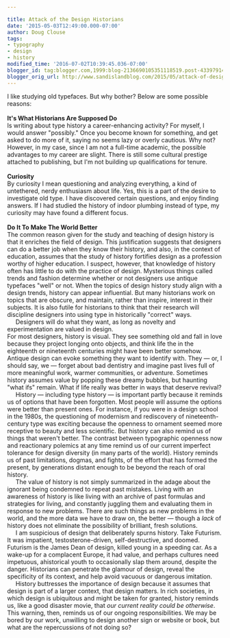 ```yaml
---

title: Attack of the Design Historians
date: '2015-05-03T12:49:00.000-07:00'
author: Doug Clouse
tags:
- typography
- design
- history
modified_time: '2016-07-02T10:39:45.036-07:00'
blogger_id: tag:blogger.com,1999:blog-2136690105351118519.post-4339791404977088144
blogger_orig_url: http://www.sandislandblog.com/2015/05/attack-of-design-historians.html
---
```


I like studying old typefaces. But why bother? Below are some possible reasons:<br /><br /><b>It's What Historians Are Supposed Do</b><br />Is writing about type history a career-enhancing activity? For myself, I would answer "possibly." Once you become known for something, and get asked to do more of it, saying no seems lazy or overly cautious. Why not? However, in my case, since I am not a full-time academic, the possible advantages to my career are slight. There is still some cultural prestige attached to publishing, but I'm not building up qualifications for tenure.<br /><br /><b>Curiosity</b><br />By curiosity I mean questioning and analyzing everything, a kind of untethered, nerdy enthusiasm about life. Yes, this is a part of the desire to investigate old type. I have discovered certain questions, and enjoy finding answers. If I had studied the history of indoor plumbing instead of type, my curiosity may have found a different focus.<br /><br /><b>Do It To Make The World Better </b><br />The common reason given for the study and teaching of design history is that it enriches the field of design. This justification suggests that designers can do a better job when they know their history, and also, in the context of education, assumes that the study of history fortifies design as a profession worthy of higher education. I suspect, however, that knowledge of history often has little to do with the practice of design. Mysterious things called trends and fashion determine whether or not designers use antique typefaces "well" or not. When the topics of design history study align with a design trends, history can appear influential. But many historians work on topics that are obscure, and maintain, rather than inspire, interest in their subjects. It is also futile for historians to think that their research will discipline designers into using type in historically "correct" ways.<br />&nbsp; &nbsp;&nbsp; Designers will do what they want, as long as novelty and experimentation are valued in design.<br />For most designers, history is visual. They see something old and fall in love because they project longing onto objects, and think life the in the eighteenth or nineteenth centuries might have been better somehow. Antique design can evoke something they want to identify with. They — or, I should say, we — forget about bad dentistry and imagine past lives full of more meaningful work, warmer communities, or adventure.&nbsp;Sometimes history assumes value by popping these dreamy bubbles, but haunting "what ifs" remain. What if life really was better in ways that deserve revival?<br />&nbsp; &nbsp;&nbsp; History — including type history — is important partly because it reminds us of options that have been forgotten. Most people will assume the options were better than present ones. For instance, if you were in a design school in the 1980s, the questioning of modernism and rediscovery of nineteenth-century type was exciting because the openness to ornament seemed more receptive to beauty and less scientific. But history can also remind us of things that weren't better. The contrast between typographic openness now and reactionary polemics at any time remind us of our current imperfect tolerance for design diversity (in many parts of the world). History reminds us of past limitations, dogmas, and fights, of the effort that has formed the present, by generations distant enough to be beyond the reach of oral history.<br />&nbsp; &nbsp;&nbsp; The value of history is not simply summarized in the adage about the ignorant being condemned to repeat past mistakes. Living with an awareness of history is like living with an archive of past formulas and strategies for living, and constantly juggling them and evaluating them in response to new problems. There are such things as new problems in the world, and the more data we have to draw on, the better — though a <i>lack</i> of history does not eliminate the possibility of brilliant, fresh solutions.<br />&nbsp; &nbsp;&nbsp; I am suspicious of design that deliberately spurns history. Take Futurism. It was impatient, testosterone-driven, self-destructive, and doomed. Futurism is the James Dean of design, killed young in a speeding car. As a wake-up for a complacent Europe, it had value, and perhaps cultures need impetuous, ahistorical youth to occasionally slap them around, despite the danger. Historians can penetrate the glamour of design, reveal the specificity of its context, and help avoid vacuous or dangerous imitation.<br />&nbsp; &nbsp;&nbsp; History buttresses the importance of design because it assumes that design is part of a larger context, that design matters. In rich societies, in which design is ubiquitous and might be taken for granted, history reminds us, like a good disaster movie, that&nbsp;<i>our current reality could be otherwise</i>. This warning, then, reminds us of our ongoing responsibilities. We may be bored by our work, unwilling to design another sign or website or book, but what are the repercussions of not doing so?